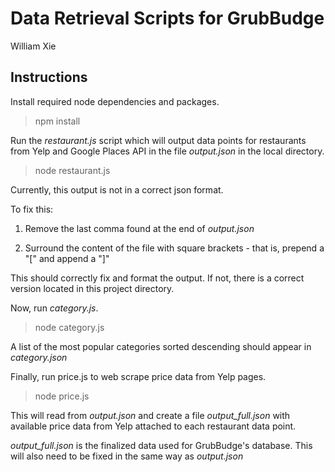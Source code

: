 # Data Retrieval Scripts for GrubBudge
William Xie

## Instructions

Install required node dependencies and packages.

> npm install

Run the *restaurant.js* script which will output data points for restaurants from Yelp and Google Places API in the file *output.json* in the local directory.

> node restaurant.js

Currently, this output is not in a correct json format. 

To fix this: 

1) Remove the last comma found at the end of *output.json*

2) Surround the content of the file with square brackets - that is, prepend a "[" and append a "]"

This should correctly fix and format the output. If not, there is a correct version located in this project directory.

Now, run *category.js*.

> node category.js

A list of the most popular categories sorted descending should appear in *category.json*

Finally, run price.js to web scrape price data from Yelp pages.

> node price.js

This will read from *output.json* and create a file *output_full.json* with available price data from Yelp attached to each restaurant data point.

*output_full.json* is the finalized data used for GrubBudge's database. This will also need to be fixed in the same way as *output.json*
